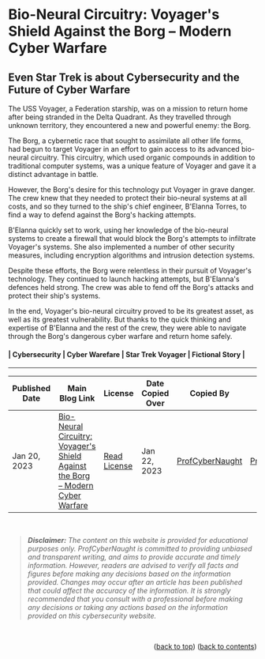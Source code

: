 <!-- This gives the ability to provide 'back to the top links -->
<a name="readme-top"></a>

<!-- INSTRUCTIONS:

You can use this template to see the default layout of an article, and also the table details at the bottom. Feel free to use this template and copy your original article data inside taken from the main website.

If you have any questions or need assistance, please do get in touch. I will try help as much as I can when I am available.

-->

# Bio-Neural Circuitry: Voyager's Shield Against the Borg – Modern Cyber Warfare

## Even Star Trek is about Cybersecurity and the Future of Cyber Warfare

The USS Voyager, a Federation starship, was on a mission to return home after being stranded in the Delta Quadrant. As they travelled through unknown territory, they encountered a new and powerful enemy: the Borg.

The Borg, a cybernetic race that sought to assimilate all other life forms, had begun to target Voyager in an effort to gain access to its advanced bio-neural circuitry. This circuitry, which used organic compounds in addition to traditional computer systems, was a unique feature of Voyager and gave it a distinct advantage in battle.

However, the Borg's desire for this technology put Voyager in grave danger. The crew knew that they needed to protect their bio-neural systems at all costs, and so they turned to the ship's chief engineer, B'Elanna Torres, to find a way to defend against the Borg's hacking attempts.

B'Elanna quickly set to work, using her knowledge of the bio-neural systems to create a firewall that would block the Borg's attempts to infiltrate Voyager's systems. She also implemented a number of other security measures, including encryption algorithms and intrusion detection systems.

Despite these efforts, the Borg were relentless in their pursuit of Voyager's technology. They continued to launch hacking attempts, but B'Elanna's defences held strong. The crew was able to fend off the Borg's attacks and protect their ship's systems.

In the end, Voyager's bio-neural circuitry proved to be its greatest asset, as well as its greatest vulnerability. But thanks to the quick thinking and expertise of B'Elanna and the rest of the crew, they were able to navigate through the Borg's dangerous cyber warfare and return home safely.

#### | Cybersecurity | Cyber Warefare | Star Trek Voyager | Fictional Story |

---

| Published Date | Main Blog Link | License | Date Copied Over | Copied By | Written By |
| --- | --- | --- | -- | --- | --- |
| Jan 20, 2023 | [Bio-Neural Circuitry: Voyager's Shield Against the Borg – Modern Cyber Warfare](https://profcybernaught.hashnode.dev/bio-neural-circuitry-voyagers-shield-against-the-borg-modern-cyber-warfare "Bio-Neural Circuitry: Voyager's Shield Against the Borg – Modern Cyber Warfare") | [Read License](./LICENSE.md "License Agreement - Cybersecurity Blog - ProfCyberNaught") | Jan 22, 2023 | [ProfCyberNaught](https://github.com/ProfCyberNaught "ProfCyberNaught on GitHub") | [ProfCyberNaught](https://github.com/ProfCyberNaught "ProfCyberNaught on GitHub") |

<!-- DATA FORMAT: Feb 25, 2023 -->
<!-- [YOUR-GITHUB-URL-USERNAME] FORMAT: Must be as seen in your URL address bar -->

<!-- DISCLAIMER -->
<br />

> _**Disclaimer:** The content on this website is provided for educational purposes only. ProfCyberNaught is committed to providing unbiased and transparent writing, and aims to provide accurate and timely information. However, readers are advised to verify all facts and figures before making any decisions based on the information provided. Changes may occur after an article has been published that could affect the accuracy of the information. It is strongly recommended that you consult with a professional before making any decisions or taking any actions based on the information provided on this cybersecurity website._

<br />
<!-- DISCLAIMER -->

<!-- HELP NOTICE: All sections must end with the 'back to top' link and 'back to contents' link -->
<p align="right">(<a href="#readme-top">back to top</a>) (<a href="../../../">back to contents</a>)</p>
